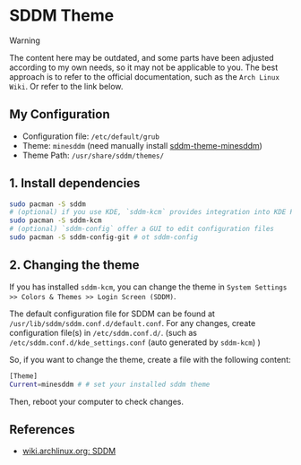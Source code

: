 # SDDM Theme

> [!WARNING]
> The content here may be outdated, and some parts have been adjusted according to my own needs, so it may not be applicable to you. The best approach is to refer to the official documentation, such as the `Arch Linux Wiki`. Or refer to the link below.
>
## My Configuration

- Configuration file: `/etc/default/grub`
- Theme: `minesddm` (need manually install [sddm-theme-minesddm](https://github.com/Davi-S/sddm-theme-minesddm))
- Theme Path: `/usr/share/sddm/themes/`

## 1. Install dependencies

```sh
sudo pacman -S sddm
# (optional) if you use KDE, `sddm-kcm` provides integration into KDE Plasma's settings.
sudo pacman -S sddm-kcm
# (optional) `sddm-config` offer a GUI to edit configuration files
sudo pacman -S sddm-config-git # ot sddm-config
```

## 2. Changing the theme

If you has installed `sddm-kcm`, you can change the theme in `System Settings >> Colors & Themes >> Login Screen (SDDM)`.

The default configuration file for SDDM can be found at `/usr/lib/sddm/sddm.conf.d/default.conf`. For any changes, create configuration file(s) in `/etc/sddm.conf.d/`. (such as `/etc/sddm.conf.d/kde_settings.conf` (auto generated by `sddm-kcm`) )

So, if you want to change the theme, create a file with the following content:

```sh
[Theme]
Current=minesddm # # set your installed sddm theme
```

Then, reboot your computer to check changes.

## References

- [wiki.archlinux.org: SDDM](https://wiki.archlinux.org/title/SDDM)
